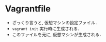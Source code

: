 Vagrantfile
========
 * ざっくり言うと, 仮想マシンの設定ファイル．
 * `vagrant init` 実行時に生成される．
 * このファイルを元に, 仮想マシンが生成される．
